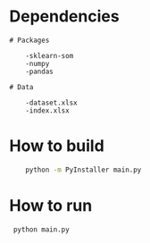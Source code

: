 # Dependencies

```
# Packages

    -sklearn-som
    -numpy
    -pandas

# Data

    -dataset.xlsx
    -index.xlsx
```
# How to build

```sh
    python -m PyInstaller main.py
```

# How to run

```
 python main.py
